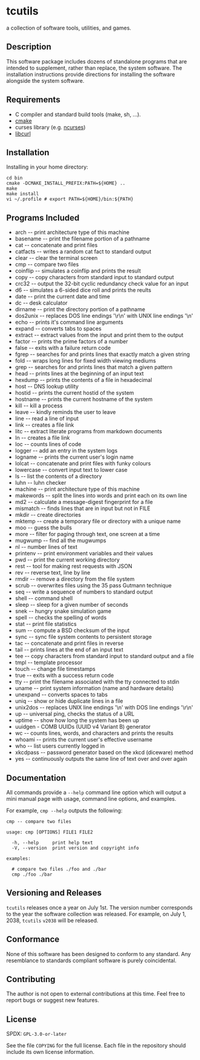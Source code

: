 # tcutils

a collection of software tools, utilities, and games.

## Description

This software package includes dozens of standalone programs that are
intended to supplement, rather than replace, the system software. The
installation instructions provide directions for installing the software
alongside the system software.

## Requirements

* C compiler and standard build tools (make, sh, ...).
* [cmake](https://cmake.org/)
* curses library (e.g. [ncurses](https://invisible-island.net/ncurses/))
* [libcurl](https://curl.se/)

## Installation

Installing in your home directory:

```
cd bin
cmake -DCMAKE_INSTALL_PREFIX:PATH=${HOME} ..
make
make install
vi ~/.profile # export PATH=${HOME}/bin:${PATH}
```

## Programs Included

- arch -- print architecture type of this machine
- basename -- print the filename portion of a pathname
- cat -- concatenate and print files
- catfacts -- writes a random cat fact to standard output
- clear -- clear the terminal screen
- cmp -- compare two files
- coinflip -- simulates a coinflip and prints the result
- copy -- copy characters from standard input to standard output
- crc32 -- output the 32-bit cyclic redundancy check value for an input
- d6 -- simulates a 6-sided dice roll and prints the reults
- date -- print the current date and time
- dc -- desk calculator
- dirname -- print the directory portion of a pathname
- dos2unix -- replaces DOS line endings '\r\n' with UNIX line endings '\n'
- echo -- prints it's command line arguments
- expand -- converts tabs to spaces
- extract -- extract values from the input and print them to the output
- factor -- prints the prime factors of a number
- false -- exits with a failure return code
- fgrep -- searches for and prints lines that exactly match a given string
- fold -- wraps long lines for fixed width viewing mediums
- grep -- searches for and prints lines that match a given pattern
- head -- prints lines at the beginning of an input text
- hexdump -- prints the contents of a file in hexadecimal
- host -- DNS lookup utility
- hostid -- prints the current hostid of the system
- hostname -- prints the current hostname of the system
- kill -- kill a process
- leave -- kindly reminds the user to leave
- line -- read a line of input
- link -- creates a file link
- litc -- extract literate programs from markdown documents
- ln -- creates a file link
- loc -- counts lines of code
- logger -- add an entry in the system logs
- logname -- prints the current user's login name
- lolcat -- concatenate and print files with funky colours
- lowercase -- convert input text to lower case
- ls -- list the contents of a directory
- luhn -- luhn checker
- machine -- print architecture type of this machine
- makewords -- split the lines into words and print each on its own line
- md2 -- calculate a message-digest fingerprint for a file
- mismatch -- finds lines that are in input but not in FILE
- mkdir -- create directories
- mktemp -- create a temporary file or directory with a unique name
- moo -- guess the bulls
- more -- filter for paging through text, one screen at a time
- mugwump -- find all the mugwumps
- nl -- number lines of text
- printenv -- print environment variables and their values
- pwd -- print the current working directory
- rest -- tool for making rest requests with JSON
- rev -- reverse text, line by line
- rmdir -- remove a directory from the file system
- scrub -- overwrites files using the 35 pass Gutmann technique
- seq -- write a sequence of numbers to standard output
- shell -- command shell
- sleep -- sleep for a given number of seconds
- snek -- hungry snake simulation game
- spell -- checks the spelling of words
- stat -- print file statistics
- sum -- compute a BSD checksum of the input
- sync -- sync file system contents to persistent storage
- tac -- concatenate and print files in reverse
- tail -- prints lines at the end of an input text
- tee -- copy characters from standard input to standard output and a file
- tmpl -- template processor
- touch -- change file timestamps
- true -- exits with a success return code
- tty -- print the filename associated with the tty connected to stdin
- uname -- print system information (name and hardware details)
- unexpand -- converts spaces to tabs
- uniq -- show or hide duplicate lines in a file
- unix2dos -- replaces UNIX line endings '\n' with DOS line endings '\r\n'
- up -- universal ping, checks the status of a URL
- uptime -- show how long the system has been up
- uuidgen - COMB UUIDs (UUID v4 Variant B) generator
- wc -- counts lines, words, and characters and prints the results
- whoami -- prints the current user's effective username
- who -- list users currently logged in
- xkcdpass -- password generator based on the xkcd (diceware) method
- yes -- continuously outputs the same line of text over and over again

## Documentation

All commands provide a `--help` command line option which will output
a mini manual page with usage, command line options, and examples.

For example, `cmp --help` outputs the following:

```
cmp -- compare two files

usage: cmp [OPTIONS] FILE1 FILE2

  -h, --help     print help text
  -V, --version  print version and copyright info

examples:

  # compare two files ./foo and ./bar
  cmp ./foo ./bar
```

## Versioning and Releases

`tcutils` releases once a year on July 1st. The version number corresponds
to the year the software collection was released. For example, on July 1,
2038, `tcutils` `v2038` will be released.

## Conformance

None of this software has been designed to conform to any standard. Any
resemblance to standards compliant software is purely coincidental.

## Contributing

The author is not open to external contributions at this time.
Feel free to report bugs or suggest new features.

## License

SPDX: `GPL-3.0-or-later`

See the file `COPYING` for the full license. Each file in the repository should
include its own license information.

<!--
  README.md
  Copyright 2022  Thomas Cort

  Copying and distribution of this file, with or without modification, are
  permitted in any medium without royalty, provided the copyright notice and
  this notice are preserved. This file is offered as-is, without any warranty.
-->
